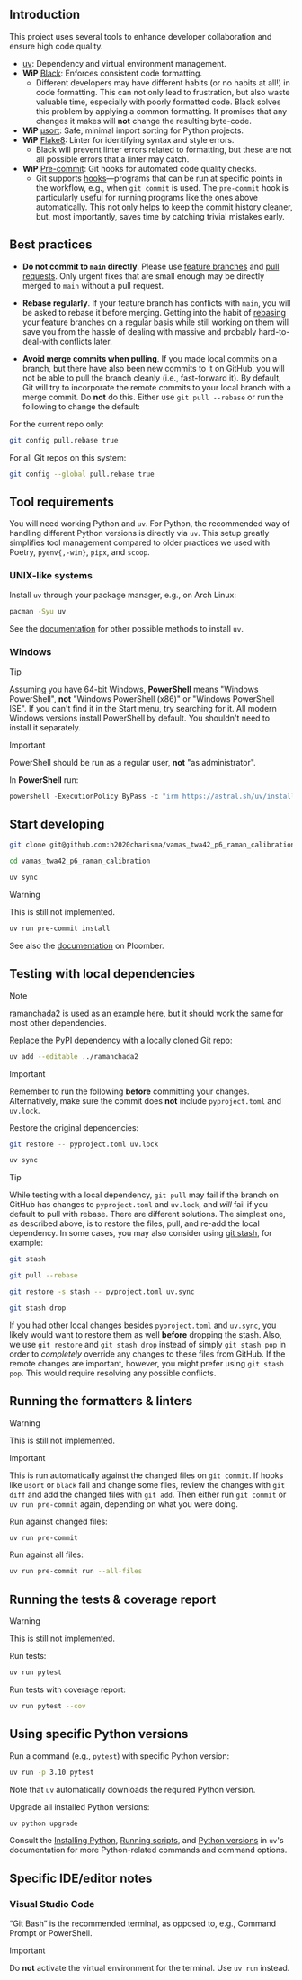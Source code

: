 ## Introduction

This project uses several tools to enhance developer collaboration and ensure high code quality.

- [uv](https://github.com/astral-sh/uv): Dependency and virtual environment management.
- **WiP** [Black](https://github.com/psf/black): Enforces consistent code formatting.
  - Different developers may have different habits (or no habits at all!) in code formatting. This can not only lead to frustration, but also waste valuable time, especially with poorly formatted code. Black solves this problem by applying a common formatting. It promises that any changes it makes will **not** change the resulting byte-code.
- **WiP** [µsort](https://github.com/facebook/usort): Safe, minimal import sorting for Python projects.
- **WiP** [Flake8](https://flake8.pycqa.org/): Linter for identifying syntax and style errors.
  - Black will prevent linter errors related to formatting, but these are not all possible errors that a linter may catch.
- **WiP** [Pre-commit](https://pre-commit.com/): Git hooks for automated code quality checks.
  - Git supports [hooks](https://git-scm.com/docs/githooks)—programs that can be run at specific points in the workflow, e.g., when `git commit` is used. The `pre-commit` hook is particularly useful for running programs like the ones above automatically. This not only helps to keep the commit history cleaner, but, most importantly, saves time by catching trivial mistakes early.

## Best practices

- **Do not commit to `main` directly**. Please use [feature branches](https://www.atlassian.com/git/tutorials/comparing-workflows/feature-branch-workflow) and [pull requests](https://help.github.com/articles/about-pull-requests/). Only urgent fixes that are small enough may be directly merged to `main` without a pull request.

- **Rebase regularly**. If your feature branch has conflicts with `main`, you will be asked to rebase it before merging. Getting into the habit of [rebasing](https://git-scm.com/docs/git-rebase) your feature branches on a regular basis while still working on them will save you from the hassle of dealing with massive and probably hard-to-deal-with conflicts later.

- **Avoid merge commits when pulling**. If you made local commits on a branch, but there have also been new commits to it on GitHub, you will not be able to pull the branch cleanly (i.e., fast-forward it). By default, Git will try to incorporate the remote commits to your local branch with a merge commit. Do **not** do this. Either use `git pull --rebase` or run the following to change the default:

For the current repo only:
```sh
git config pull.rebase true
```

For all Git repos on this system:
```sh
git config --global pull.rebase true
```

## Tool requirements

You will need working Python and `uv`. For Python, the recommended way of handling different Python versions is directly via `uv`. This setup greatly simplifies tool management compared to older practices we used with Poetry, `pyenv{,-win}`, `pipx`, and `scoop`.

### UNIX-like systems

Install `uv` through your package manager, e.g., on Arch Linux:
```sh
pacman -Syu uv
```

See the [documentation](https://docs.astral.sh/uv/getting-started/installation/) for other possible methods to install `uv`.

### Windows

> [!TIP]
> Assuming you have 64-bit Windows, **PowerShell** means "Windows PowerShell", **not** "Windows PowerShell (x86)" or "Windows PowerShell ISE". If you can't find it in the Start menu, try searching for it. All modern Windows versions install PowerShell by default. You shouldn't need to install it separately.

> [!IMPORTANT]
> PowerShell should be run as a regular user, **not** "as administrator".

In **PowerShell** run:
```powershell
powershell -ExecutionPolicy ByPass -c "irm https://astral.sh/uv/install.ps1 | iex"
```

## Start developing

```sh
git clone git@github.com:h2020charisma/vamas_twa42_p6_raman_calibration.git
```
```sh
cd vamas_twa42_p6_raman_calibration
```
```sh
uv sync
```

> [!WARNING]
> This is still not implemented.
```sh
uv run pre-commit install
```

See also the [documentation](https://docs.ploomber.io/en/latest/) on Ploomber.

## Testing with local dependencies

> [!NOTE]
> [ramanchada2](https://github.com/h2020charisma/ramanchada2) is used as an example here, but it should work the same for most other dependencies.

Replace the PyPI dependency with a locally cloned Git repo:
```sh
uv add --editable ../ramanchada2
```

> [!IMPORTANT]
> Remember to run the following **before** committing your changes. Alternatively, make sure the commit does **not** include `pyproject.toml` and `uv.lock`.

Restore the original dependencies:
```sh
git restore -- pyproject.toml uv.lock
```
```sh
uv sync
```

> [!TIP]
> While testing with a local dependency, `git pull` may fail if the branch on GitHub has changes to `pyproject.toml` and `uv.lock`, and *will* fail if you default to pull with rebase. There are different solutions. The simplest one, as described above, is to restore the files, pull, and re-add the local dependency. In some cases, you may also consider using [git stash](https://git-scm.com/docs/git-stash), for example:
> ```sh
> git stash
> ```
> ```sh
> git pull --rebase
> ```
> ```sh
> git restore -s stash -- pyproject.toml uv.sync
> ```
> ```sh
> git stash drop
> ```
> If you had other local changes besides `pyproject.toml` and `uv.sync`, you likely would want to restore them as well **before** dropping the stash. Also, we use `git restore` and `git stash drop` instead of simply `git stash pop` in order to *completely* override any changes to these files from GitHub. If the remote changes are important, however, you might prefer using `git stash pop`. This would require resolving any possible conflicts.

## Running the formatters & linters

> [!WARNING]
> This is still not implemented.

> [!IMPORTANT]
> This is run automatically against the changed files on `git commit`. If hooks like `usort` or `black` fail and change some files, review the changes with `git diff` and add the changed files with `git add`. Then either run `git commit` or `uv run pre-commit` again, depending on what you were doing.

Run against changed files:
```sh
uv run pre-commit
```

Run against all files:
```sh
uv run pre-commit run --all-files
```

## Running the tests & coverage report

> [!WARNING]
> This is still not implemented.

Run tests:
```sh
uv run pytest
```

Run tests with coverage report:
```sh
uv run pytest --cov
```

## Using specific Python versions

Run a command (e.g., `pytest`) with specific Python version:
```sh
uv run -p 3.10 pytest
```

Note that `uv` automatically downloads the required Python version.

Upgrade all installed Python versions:
```sh
uv python upgrade
```

Consult the [Installing Python](https://docs.astral.sh/uv/guides/install-python/), [Running scripts](https://docs.astral.sh/uv/guides/scripts/), and [Python versions](https://docs.astral.sh/uv/concepts/python-versions/) in `uv`'s documentation for more Python-related commands and command options.

## Specific IDE/editor notes

### Visual Studio Code

“Git Bash” is the recommended terminal, as opposed to, e.g., Command Prompt or PowerShell.

> [!IMPORTANT]
> Do **not** activate the virtual environment for the terminal. Use `uv run` instead.
